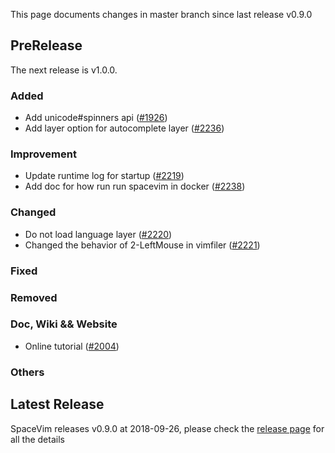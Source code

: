 This page documents changes in master branch since last release v0.9.0

## PreRelease

The next release is v1.0.0.

### Added

- Add unicode#spinners api ([#1926](https://github.com/SpaceVim/SpaceVim/pull/1926))
- Add layer option for autocomplete layer ([#2236](https://github.com/SpaceVim/SpaceVim/pull/2236))

### Improvement

- Update runtime log for startup ([#2219](https://github.com/SpaceVim/SpaceVim/pull/2219))
- Add doc for how run run spacevim in docker ([#2238](https://github.com/SpaceVim/SpaceVim/pull/2238))

### Changed

- Do not load language layer ([#2220](https://github.com/SpaceVim/SpaceVim/pull/2220))
- Changed the behavior of 2-LeftMouse in vimfiler ([#2221](https://github.com/SpaceVim/SpaceVim/pull/2221)) 

### Fixed

### Removed

### Doc, Wiki && Website

- Online tutorial ([#2004](https://github.com/SpaceVim/SpaceVim/pull/2004))

### Others

## Latest Release

SpaceVim releases v0.9.0 at 2018-09-26, please check the
[release page](https://spacevim.org/SpaceVim-release-v0.9.0/) for all the details
